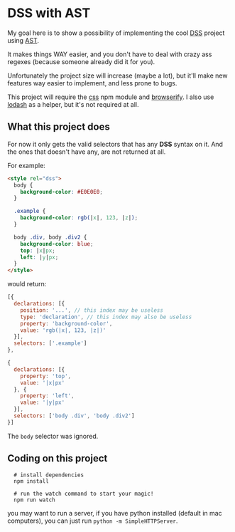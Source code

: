 # DSS with AST

My goal here is to show a possibility of implementing the cool [DSS](https://github.com/guisouza/dss) project using [AST](https://en.wikipedia.org/wiki/Abstract_syntax_tree).

It makes things WAY easier, and you don't have to deal with crazy ass regexes (because someone already did it for you).

Unfortunately the project size will increase (maybe a lot), but it'll make new features way easier to implement, and less prone to bugs.

This project will require the [css](https://www.npmjs.com/package/css) npm module and [browserify](https://github.com/substack/node-browserify). I also use [lodash](https://www.npmjs.com/package/lodash) as a helper, but it's not required at all.

## What this project does

For now it only gets the valid selectors that has any **DSS** syntax on it. And the ones that doesn't have any, are not returned at all.

For example:

```html
<style rel="dss">
  body {
    background-color: #E0E0E0;
  }

  .example {
    background-color: rgb(|x|, 123, |z|);
  }

  body .div, body .div2 {
    background-color: blue;
    top: |x|px;
    left: |y|px;
  }
</style>
```

would return:

```js
[{
  declarations: [{
    position: '...', // this index may be useless
    type: 'declaration', // this index may also be useless
    property: 'background-color',
    value: 'rgb(|x|, 123, |z|)'
  }],
  selectors: ['.example']
},

{
  declarations: [{
    property: 'top',
    value: '|x|px'
  }, {
    property: 'left',
    value: '|y|px'
  }],
  selectors: ['body .div', 'body .div2']
}]
```

The `body` selector was ignored.

## Coding on this project

```
  # install dependencies
  npm install

  # run the watch command to start your magic!
  npm run watch
```

you may want to run a server, if you have python installed (default in mac computers), you can just run `python -m SimpleHTTPServer`.
